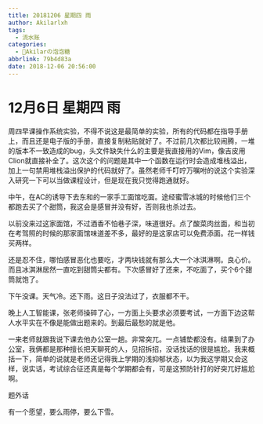```yaml
---
title: 20181206 星期四 雨
author: Akilarlxh
tags:
  - 流水账
categories:
  - 🍬Akilarの泡泡糖
abbrlink: 79b4d83a
date: 2018-12-06 20:56:00
---
```

# 12月6日 星期四 雨

周四早课操作系统实验，不得不说这是最简单的实验，所有的代码都在指导手册上，而且还是电子版的手册，直接复制粘贴就好了。不过前几次都比较闹腾，一堆的版本不一致造成的bug，头文件缺失什么的主要是我直接用的Vim，像吉皮用Clion就直接补全了。这次这个的问题是其中一个函数在运行时会造成堆栈溢出，加上一句禁用堆栈溢出保护的代码就好了。虽然老师千叮咛万嘱咐的说这个实验深入研究一下可以当做课程设计，但是现在我只觉得跑通就好。

中午，在AC的诱导下去东和的一家手工面馆吃面。途经蜜雪冰城的时候他们三个都跑去买了个甜筒，我这会是感冒并没有好，否则我也杀过去。

以前没来过这家面馆，不过酒香不怕巷子深，味道很好。点了酸菜肉丝面，和当初在考驾照的时候的那家面馆味道差不多，最好的是这家店可以免费添面。花一样钱买两样。

还是忍不住，哪怕感冒恶化也要吃，才两块钱就有那么大一个冰淇淋啊。良心价。而且冰淇淋居然一直吃到甜筒尖都有。下次感冒好了还来，不吃面了，买个6个甜筒就饱了。

下午没课。天气冷。还下雨。这日子没法过了，衣服都不干。

晚上人工智能课，张老师操碎了心，一方面上头要求必须要考试，一方面下边这帮人水平实在不像是能做出题来的。到最后最愁的就是他。

一来老师就跟我说下课去他办公室一趟。非常突兀。一点铺垫都没有。结果到了办公室，我俩都是那种擅长把天聊死的人，见招拆招，没话找话的很是尴尬。我来概括一下，简单的说就是老师还记得我上学期的浅抑郁状态，以为我这学期又会这样，说实话，考试综合征还真是每个学期都会有，可是这预防针打的好突兀好尴尬啊。

题外话

有一个愿望，要么雨停，要么下雪。